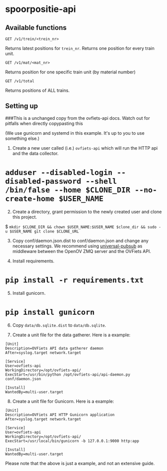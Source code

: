 # spoorpositie-api

## Available functions

`GET /v1/trein/<trein_nr>`

Returns latest positions for `trein_nr`. Returns one position for every train unit.

`GET /v1/mat/<mat_nr>`

Returns position for one specific train unit (by material number)

`GET /v1/total`

Returns positions of ALL trains. 


## Setting up

###This is a unchanged copy from the ovfiets-api docs. Watch out for pitfalls when directly copypasting this

(We use gunicorn and systemd in this example. It's up to you to use something else.)

1) Create a new user called (i.e.) `ovfiets-api` which will run the HTTP api and the data collector.

# `adduser --disabled-login --disabled-password --shell /bin/false --home $CLONE_DIR --no-create-home $USER_NAME`

2) Create a directory, grant permission to the newly created user and clone this project.

$ `mkdir $CLONE_DIR && chown $USER_NAME:$USER_NAME $clone_dir && sudo -u $USER_NAME git clone $CLONE_URL`

3) Copy conf/daemon.json.dist to conf/daemon.json and change any necessary settings. We recommend using [universal-pubsub](https://github.com/StichtingOpenGeo/universal) as middleware between the OpenOV ZMQ server and the OVFiets API.

4) Install requirements.

# `pip install -r requirements.txt`

5) Install gunicorn. 

# `pip install gunicorn`

6) Copy `data/db.sqlite.dist` to `data/db.sqlite`.

7) Create a unit file for the data gatherer. Here is a example:

```
[Unit]
Description=OVFiets API data gatherer daemon
After=syslog.target network.target

[Service]
User=ovfiets-api
WorkingDirectory=/opt/ovfiets-api/
ExecStart=/usr/bin/python /opt/ovfiets-api/api-daemon.py conf/daemon.json

[Install]
WantedBy=multi-user.target
```

8) Create a unit file for Gunicorn. Here is a example:

```
[Unit]
Description=OVFiets API HTTP Gunicorn application
After=syslog.target network.target

[Service]   
User=ovfiets-api
WorkingDirectory=/opt/ovfiets-api/
ExecStart=/usr/local/bin/gunicorn -b 127.0.0.1:9000 http:app

[Install]
WantedBy=multi-user.target
```

Please note that the above is just a example, and not an extensive guide.

